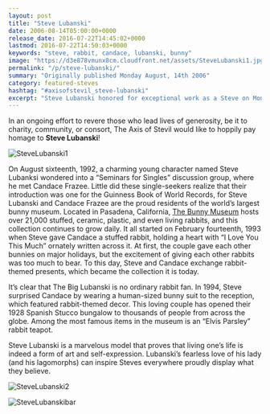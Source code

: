 ```yaml
---
layout: post
title: "Steve Lubanski"
date: 2006-08-14T05:00:00+0000
release_date: 2016-07-22T14:45:02+0000
lastmod: 2016-07-22T14:50:03+0000
keywords: "steve, rabbit, candace, lubanski, bunny"
image: "https://d3e878vmunx8cm.cloudfront.net/assets/SteveLubanski1.jpg"
permalink: "/p/steve-lubanski/"
summary: "Originally published Monday August, 14th 2006"
category: featured-steves
hashtag: "#axisofstevil_steve-lubanski"
excerpt: "Steve Lubanski honored for exceptional work as a Steve on Monday August, 14th 2006"
---
```


[id_1]: https://d3e878vmunx8cm.cloudfront.net/assets/SteveLubanski1.jpg "SteveLubanski1"[id_2]: https://d3e878vmunx8cm.cloudfront.net/assets/SteveLubanski2.jpg "SteveLubanski2"[id_3]: https://d3e878vmunx8cm.cloudfront.net/assets/SteveLubanskibar.jpg "SteveLubanskibar"

In an ongoing effort to revere those who lead lives of generosity, be it to charity, community, or consort, The Axis of Stevil would like to hoppily pay homage to **Steve Lubanski**!

![SteveLubanski1][id_1]

On August sixteenth, 1992, a charming young character named Steve Lubanksi wondered into a “Seminars for Singles” discussion group, where he met Candace Frazee. Little did these single-seekers realize that their introduction was one for the Guinness Book of World Records, for Steve Lubanski and Candace Frazee are the proud residents of the world’s largest bunny museum. Located in Pasadena, California, [The Bunny Museum](http://www.thebunnymuseum.com/index.html "The Bunny Museum") hosts over 21,000 stuffed, ceramic, plastic, and even living rabbits, and this collection continues to grow daily. It all started on February fourteenth, 1993 when Steve gave Candace a stuffed rabbit, holding a heart with “I Love You This Much” ornately written across it. At first, the couple gave each other bunnies on major holidays, but the excitement of giving each other rabbits was too much to bear. To this day, Steve and Candace exchange rabbit-themed presents, which became the collection it is today.

It’s clear that The Big Lubanski is no ordinary rabbit fan. In 1994, Steve surprised Candace by wearing a human-sized bunny suit to the reception, which featured rabbit-themed decor. This loving couple has opened their 1928 Spanish Stucco bungalow to thousands of people from across the globe. Among the most famous items in the museum is an “Elvis Parsley” rabbit teapot.

Steve Lubanski is a marvelous model that proves that living one’s life is indeed a form of art and self-expression. Lubanski’s fearless love of his lady (and his lagomorphs) can inspire Steves everywhere proudly display what they believe.

![SteveLubanski2][id_2]

![SteveLubanskibar][id_3]
